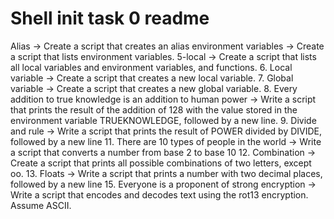 # Shell init task 0 readme
Alias -> Create a script that creates an alias
environment variables -> Create a script that lists environment variables.
5-local -> Create a script that lists all local variables and environment variables, and functions.
6. Local variable -> Create a script that creates a new local variable.
7. Global variable -> Create a script that creates a new global variable.
8. Every addition to true knowledge is an addition to human power -> Write a script that prints the result of the addition of 128 with the value stored in the environment variable TRUEKNOWLEDGE, followed by a new line.
9. Divide and rule -> Write a script that prints the result of POWER divided by DIVIDE, followed by a new line
11. There are 10 types of people in the world -> Write a script that converts a number from base 2 to base 10
12. Combination -> Create a script that prints all possible combinations of two letters, except oo.
13. Floats -> Write a script that prints a number with two decimal places, followed by a new line
15. Everyone is a proponent of strong encryption -> Write a script that encodes and decodes text using the rot13 encryption. Assume ASCII.
